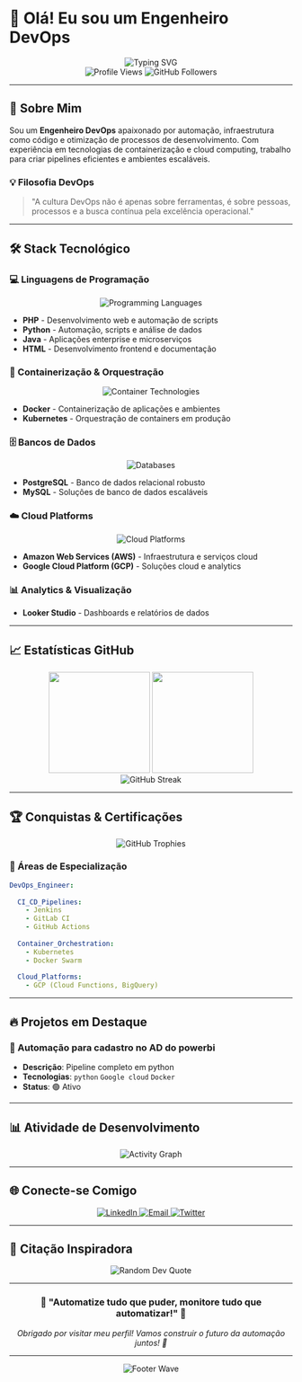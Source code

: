 # 👋 Olá! Eu sou um Engenheiro DevOps

<div align="center">
  <img src="https://readme-typing-svg.herokuapp.com?font=Fira+Code&size=30&duration=3000&pause=1000&color=2E9EF7&center=true&vCenter=true&width=600&lines=DevOps+Engineer;Python+Automation;Cloud+Architecture;Continuous+Integration" alt="Typing SVG" />
</div>

<div align="center">
  <img src="https://komarev.com/ghpvc/?username=prfbessa&color=blue&style=flat-square&label=Profile+Views" alt="Profile Views" />
  <img src="https://img.shields.io/github/followers/prfbessa?style=flat-square&color=blue&label=Followers" alt="GitHub Followers" />
</div>

---

## 🚀 Sobre Mim

Sou um **Engenheiro DevOps** apaixonado por automação, infraestrutura como código e otimização de processos de desenvolvimento. Com experiência em tecnologias de containerização e cloud computing, trabalho para criar pipelines eficientes e ambientes escaláveis.

### 💡 Filosofia DevOps
> "A cultura DevOps não é apenas sobre ferramentas, é sobre pessoas, processos e a busca contínua pela excelência operacional."

---

## 🛠️ Stack Tecnológico

### 💻 Linguagens de Programação
<div align="center">
  <img src="https://skillicons.dev/icons?i=php,python,java,html" alt="Programming Languages" />
</div>

- **PHP** - Desenvolvimento web e automação de scripts
- **Python** - Automação, scripts e análise de dados
- **Java** - Aplicações enterprise e microserviços
- **HTML** - Desenvolvimento frontend e documentação

### 🐳 Containerização & Orquestração
<div align="center">
  <img src="https://skillicons.dev/icons?i=docker,kubernetes" alt="Container Technologies" />
</div>

- **Docker** - Containerização de aplicações e ambientes
- **Kubernetes** - Orquestração de containers em produção

### 🗄️ Bancos de Dados
<div align="center">
  <img src="https://skillicons.dev/icons?i=postgresql,mysql" alt="Databases" />
</div>

- **PostgreSQL** - Banco de dados relacional robusto
- **MySQL** - Soluções de banco de dados escaláveis

### ☁️ Cloud Platforms
<div align="center">
  <img src="https://skillicons.dev/icons?i=aws,gcp" alt="Cloud Platforms" />
</div>

- **Amazon Web Services (AWS)** - Infraestrutura e serviços cloud
- **Google Cloud Platform (GCP)** - Soluções cloud e analytics

### 📊 Analytics & Visualização
- **Looker Studio** - Dashboards e relatórios de dados

---

## 📈 Estatísticas GitHub

<div align="center">
  <img height="180em" src="https://github-readme-stats.vercel.app/api?username=prfbessa&show_icons=true&theme=tokyonight&include_all_commits=true&count_private=true"/>
  <img height="180em" src="https://github-readme-stats.vercel.app/api/top-langs/?username=prfbessa&layout=compact&langs_count=7&theme=tokyonight"/>
</div>

<div align="center">
  <img src="https://github-readme-streak-stats.herokuapp.com/?user=prfbessa&theme=tokyonight" alt="GitHub Streak" />
</div>

---

## 🏆 Conquistas & Certificações

<div align="center">
  <img src="https://github-profile-trophy.vercel.app/?username=prfbessa&theme=tokyonight&no-frame=true&no-bg=true&margin-w=4" alt="GitHub Trophies" />
</div>

### 🎯 Áreas de Especialização

```yaml
DevOps_Engineer:
 
  CI_CD_Pipelines:
    - Jenkins
    - GitLab CI
    - GitHub Actions
  
  Container_Orchestration:
    - Kubernetes
    - Docker Swarm
  
  Cloud_Platforms:
    - GCP (Cloud Functions, BigQuery)
```

---

## 🔥 Projetos em Destaque

### 🚀 Automação para cadastro no AD do powerbi
- **Descrição**: Pipeline completo em python 
- **Tecnologias**: `python` `Google cloud` `Docker` 
- **Status**: 🟢 Ativo


---

## 📊 Atividade de Desenvolvimento

<div align="center">
  <img src="https://github-readme-activity-graph.vercel.app/graph?username=prfbessa&theme=tokyo-night&bg_color=1a1b27&color=70a5fd&line=bf91f3&point=38bdae&area=true&hide_border=true" alt="Activity Graph" />
</div>

---

## 🌐 Conecte-se Comigo

<div align="center">
  <a href="https://linkedin.com/in/petroniobessa" target="_blank">
    <img src="https://img.shields.io/badge/-LinkedIn-0077B5?style=for-the-badge&logo=linkedin&logoColor=white" alt="LinkedIn" />
  </a>
  <a href="mailto:petroniobessa@gmail.com" target="_blank">
    <img src="https://img.shields.io/badge/-Email-D14836?style=for-the-badge&logo=gmail&logoColor=white" alt="Email" />
  </a>
  <a href="https://twitter.com/petroniobessa" target="_blank">
    <img src="https://img.shields.io/badge/-Twitter-1DA1F2?style=for-the-badge&logo=twitter&logoColor=white" alt="Twitter" />
  </a>

</div>

---

## 💭 Citação Inspiradora

<div align="center">
  <img src="https://quotes-github-readme.vercel.app/api?type=horizontal&theme=tokyonight" alt="Random Dev Quote" />
</div>

---

<div align="center">
  <h3>🚀 "Automatize tudo que puder, monitore tudo que automatizar!" 🚀</h3>
  <p><em>Obrigado por visitar meu perfil! Vamos construir o futuro da automação juntos! 🌟</em></p>
</div>

---

<div align="center">
  <img src="https://capsule-render.vercel.app/api?type=waving&color=gradient&height=100&section=footer" alt="Footer Wave" />
</div>


